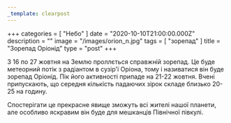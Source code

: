 ```yaml
---
_template: clearpost
---
```



+++
categories = [ "Небо" ]
date = "2020-10-10T21:00:00.000Z"
description = ""
image = "/images/orion_n.jpg"
tags = [ "зорепад" ]
title = "Зорепад Оріонід"
type = "post"
+++


З 16 по 27 жовтня на Землю проллється справжній зорепад. Це буде метеорний потік з радіантом в сузір'ї Оріона, тому і називатися він буде зорепад Оріонід. Пік його активності припаде на 21-22 жовтня. Вчені припускають, що середня кількість падаючих зірок складе близько 20-25 на годину.  
  
Спостерігати це прекрасне явище зможуть всi жителі нашої планети, але особливо яскравим він буде для мешканців Північної півкулі.
